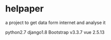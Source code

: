 # helpaper
a project to get data form internet and analyse it

python2.7
django1.8
Bootstrap v3.3.7
vue 2.5.13
